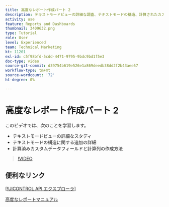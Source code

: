 ```yaml
---
title: 高度なレポート作成パート 2
description: テキストモードビューの詳細な調査、テキストモードの構造、計算されたカスタムデータ、計算された列に関する追加の詳細を理解します。
activity: use
feature: Reports and Dashboards
thumbnail: 3409632.png
type: Tutorial
role: User
level: Experienced
team: Technical Marketing
kt: 11201
exl-id: c5f98bfd-5cdd-4471-9795-9bdc9bd1f5e3
doc-type: video
source-git-commit: d39754b619e526e1a869deedb38dd2f2b43aee57
workflow-type: tm+mt
source-wordcount: '72'
ht-degree: 0%

---
```


# 高度なレポート作成パート 2

このビデオでは、次のことを学習します。

* テキストモードビューの詳細なスタディ
* テキストモードの構造に関する追加の詳細
* 計算済みカスタムデータフィールドと計算列の作成方法

>[!VIDEO](https://video.tv.adobe.com/v/3409634/?quality=12)

## 便利なリンク

[[!UICONTROL API エクスプローラ]](https://developer.adobe.com/workfront/api-explorer/)

[高度なレポートマニュアル](/help/assets/advanced-reporting-manual.pdf)
